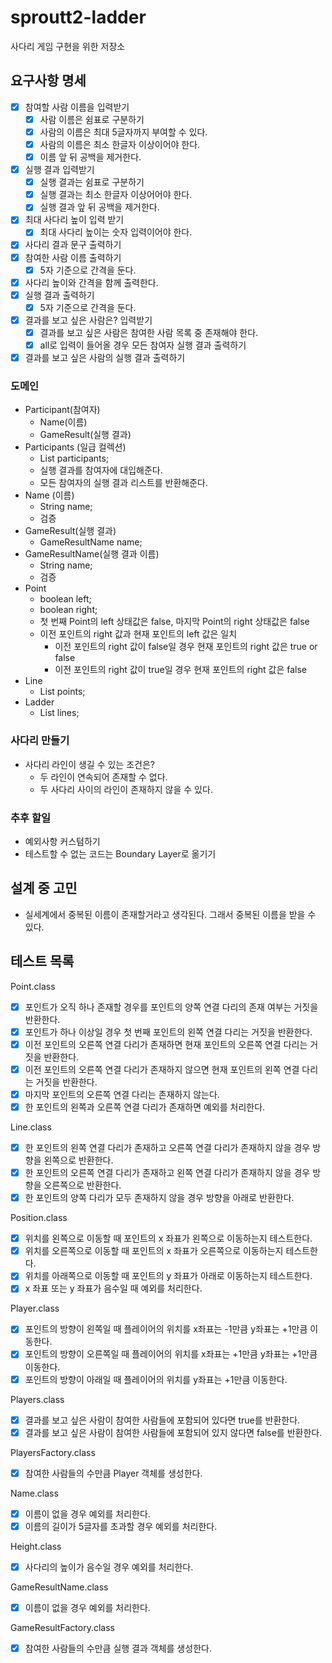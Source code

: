 # sproutt2-ladder
사다리 게임 구현을 위한 저장소

## 요구사항 명세

- [x] 참여할 사람 이름을 입력받기
  - [x] 사람 이름은 쉼표로 구분하기
  - [x] 사람의 이름은 최대 5글자까지 부여할 수 있다.
  - [x] 사람의 이름은 최소 한글자 이상이어야 한다. 
  - [x] 이름 앞 뒤 공백을 제거한다.
- [x] 실행 결과 입력받기
  - [x] 실행 결과는 쉼표로 구분하기
  - [x] 실행 결과는 최소 한글자 이상어어야 한다. 
  - [x] 실행 결과 앞 뒤 공백을 제거한다.
- [x] 최대 사다리 높이 입력 받기
  - [x] 최대 사다리 높이는 숫자 입력이어야 한다.
- [x] 사다리 결과 문구 출력하기
- [x] 참여한 사람 이름 출력하기
  - [x] 5자 기준으로 간격을 둔다.
- [x] 사다리 높이와 간격을 함께 출력한다.
- [x] 실행 결과 출력하기
  - [x] 5자 기준으로 간격을 둔다.
- [x] 결과를 보고 싶은 사람은? 입력받기
  - [x] 결과를 보고 싶은 사람은 참여한 사람 목록 중 존재해야 한다. 
  - [x] all로 입력이 들어올 경우 모든 참여자 실행 결과 출력하기
- [x] 결과를 보고 싶은 사람의 실행 결과 출력하기

### 도메인
* Participant(참여자)
  * Name(이름)
  * GameResult(실행 결과)
* Participants (일급 컬렉션)
  * List<Participant> participants;
  * 실행 결과를 참여자에 대입해준다.
  * 모든 참여자의 실행 결과 리스트를 반환해준다.
* Name (이름)
  * String name;
  * 검증
* GameResult(실행 결과)
  * GameResultName name;
* GameResultName(실행 결과 이름) 
  * String name;
  * 검증
* Point
  * boolean left;
  * boolean right;
  * 첫 번째 Point의 left 상태값은 false, 마지막 Point의 right 상태값은 false
  * 이전 포인트의 right 값과 현재 포인트의 left 값은 일치
    * 이전 포인트의 right 값이 false일 경우 현재 포인트의 right 값은 true or false
    * 이전 포인트의 right 값이 true일 경우 현재 포인트의 right 값은 false
* Line
  * List<Point> points;
* Ladder
  * List<Line> lines;
  
### 사다리 만들기
* 사다리 라인이 생길 수 있는 조건은?
  * 두 라인이 연속되어 존재할 수 없다.
  * 두 사다리 사이의 라인이 존재하지 않을 수 있다.
  
### 추후 할일
* 예외사항 커스텀하기
* 테스트할 수 없는 코드는 Boundary Layer로 옮기기

## 설계 중 고민
* 실세계에서 중복된 이름이 존재할거라고 생각된다. 그래서 중복된 이름을 받을 수 있다.

## 테스트 목록
Point.class
- [x] 포인트가 오직 하나 존재할 경우를 포인트의 양쪽 연결 다리의 존재 여부는 거짓을 반환한다.
- [x] 포인트가 하나 이상일 경우 첫 번째 포인트의 왼쪽 연결 다리는 거짓을 반환한다.
- [x] 이전 포인트의 오른쪽 연결 다리가 존재하면 현재 포인트의 오른쪽 연결 다리는 거짓을 반환한다.
- [x] 이전 포인트의 오른쪽 연결 다리가 존재하지 않으면 현재 포인트의 왼쪽 연결 다리는 거짓을 반환한다.
- [x] 마지막 포인트의 오른쪽 연결 다리는 존재하지 않는다.
- [x] 한 포인트의 왼쪽과 오른쪽 연결 다리가 존재하면 예외를 처리한다.
  
Line.class
- [x] 한 포인트의 왼쪽 연결 다리가 존재하고 오른쪽 연결 다리가 존재하지 않을 경우 방향을 왼쪽으로 반환한다.
- [x] 한 포인트의 오른쪽 연결 다리가 존재하고 왼쪽 연결 다리가 존재하지 않을 경우 방향을 오른쪽으로 반환한다.
- [x] 한 포인트의 양쪽 다리가 모두 존재하지 않을 경우 방향을 아래로 반환한다.

Position.class
- [x] 위치를 왼쪽으로 이동할 때 포인트의 x 좌표가 왼쪽으로 이동하는지 테스트한다.
- [x] 위치를 오른쪽으로 이동할 때 포인트의 x 좌표가 오른쪽으로 이동하는지 테스트한다.
- [x] 위치를 아래쪽으로 이동할 때 포인트의 y 좌표가 아래로 이동하는지 테스트한다.
- [x] x 좌표 또는 y 좌표가 음수일 때 예외를 처리한다.

Player.class
- [x] 포인트의 방향이 왼쪽일 때 플레이어의 위치를 x좌표는 -1만큼 y좌표는 +1만큼 이동한다.
- [x] 포인트의 방향이 오른쪽일 때 플레이어의 위치를 x좌표는 +1만큼 y좌표는 +1만큼 이동한다.
- [x] 포인트의 방향이 아래일 때 플레이어의 위치를 y좌표는 +1만큼 이동한다.

Players.class
- [x] 결과를 보고 싶은 사람이 참여한 사람들에 포함되어 있다면 true를 반환한다.
- [x] 결과를 보고 싶은 사람이 참여한 사람들에 포함되어 있지 않다면 false를 반환한다.

PlayersFactory.class
- [x] 참여한 사람들의 수만큼 Player 객체를 생성한다.

Name.class
- [x] 이름이 없을 경우 예외를 처리한다.
- [x] 이름의 길이가 5글자를 초과할 경우 예외를 처리한다.

Height.class
- [x] 사다리의 높이가 음수일 경우 예외를 처리한다.

GameResultName.class
- [x] 이름이 없을 경우 예외를 처리한다.

GameResultFactory.class
- [x] 참여한 사람들의 수만큼 실행 결과 객체를 생성한다.

